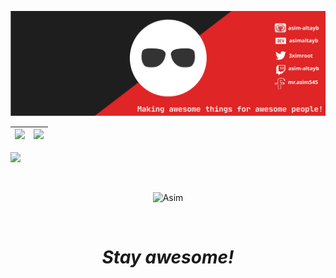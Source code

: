 [![Social banner for Asim](https://github.com/asim-altayb/asim-altayb/blob/main/assets/my_header.svg)](https://facebook.com/mr.asim545)



|![](https://github-readme-stats.vercel.app/api?username=asim-altayb&&show_icons=true&title_color=ffffff&icon_color=bb2acf&text_color=daf7dc&bg_color=151515)|![](https://github-readme-stats.vercel.app/api/top-langs/?username=asim-altayb&layout=compact&theme=tokyonight&langs_count=10)|
|-|-|


![](https://activity-graph.herokuapp.com/graph?username=asim-altayb&theme=redical)

<br>
<p align="center"><p align="center"> <img src="https://komarev.com/ghpvc/?username=asim-altayb" alt="Asim"/> </p>  </p>
<br>

<h1 align='center'><i>Stay awesome!</i></h1>

